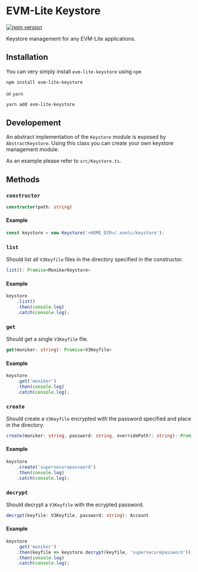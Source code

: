 # EVM-Lite Keystore

[![npm version](https://badge.fury.io/js/evm-lite-keystore.svg)](https://badge.fury.io/js/evm-lite-keystore)

Keystore management for any EVM-Lite applications.

## Installation

You can very simply install `evm-lite-keystore` using `npm`

```bash
npm install evm-lite-keystore
```

or `yarn`

```bash
yarn add evm-lite-keystore
```

## Developement

An abstract implementation of the `Keystore` module is exposed by `AbstractKeystore`. Using this class you can create your own keystore management module.

As an example please refer to `src/Keystore.ts`.

## Methods

### `constructor`

```typescript
constructor(path: string)
```

#### Example

```typescript
const keystore = new Keystore('<HOME_DIR>/.evmlc/keystore');
```

### `list`

Should list all `V3Keyfile` files in the directory specified in the constructor.

```typescript
list(): Promise<MonikerKeystore>
```

#### Example

```typescript
keystore
	.list()
	.then(console.log)
	.catch(console.log);
```

### `get`

Should get a single `V3Keyfile` file.

```typescript
get(moniker: string): Promise<V3Keyfile>
```

#### Example

```typescript
keystore
	.get('moniker')
	.then(console.log)
	.catch(console.log);
```

### `create`

Should create a `V3Keyfile` encrypted with the password specified and place in the directory.

```typescript
create(moniker: string, password: string, overridePath?: string): Promise<V3Keyfile>
```

#### Example

```typescript
keystore
	.create('supersecurepassword')
	.then(console.log)
	.catch(console.log);
```

### `decrypt`

Should decrypt a `V3Keyfile` with the ecrypted password.

```typescript
decrypt(keyfile: V3Keyfile, password: string): Account
```

#### Example

```typescript
keystore
	.get('moniker')
	.then(keyfile => keystore.decrypt(keyfile, 'supersecurepassword'))
	.then(console.log)
	.catch(console.log);
```
